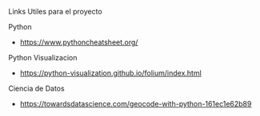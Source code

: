 Links Utiles para el proyecto

Python

- https://www.pythoncheatsheet.org/

Python Visualizacion

- https://python-visualization.github.io/folium/index.html

Ciencia de Datos

- https://towardsdatascience.com/geocode-with-python-161ec1e62b89


